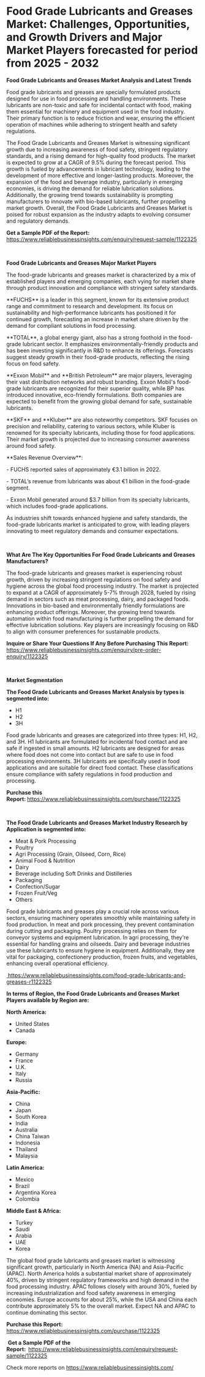 <p><h1>Food Grade Lubricants and Greases Market: Challenges, Opportunities, and Growth Drivers and Major Market Players forecasted for period from 2025 - 2032</h1></p><p><strong>Food Grade Lubricants and Greases Market Analysis and Latest Trends</strong></p>
<p><p>Food grade lubricants and greases are specially formulated products designed for use in food processing and handling environments. These lubricants are non-toxic and safe for incidental contact with food, making them essential for machinery and equipment used in the food industry. Their primary function is to reduce friction and wear, ensuring the efficient operation of machines while adhering to stringent health and safety regulations.</p><p>The Food Grade Lubricants and Greases Market is witnessing significant growth due to increasing awareness of food safety, stringent regulatory standards, and a rising demand for high-quality food products. The market is expected to grow at a CAGR of 9.5% during the forecast period. This growth is fueled by advancements in lubricant technology, leading to the development of more effective and longer-lasting products. Moreover, the expansion of the food and beverage industry, particularly in emerging economies, is driving the demand for reliable lubrication solutions. Additionally, the growing trend towards sustainability is prompting manufacturers to innovate with bio-based lubricants, further propelling market growth. Overall, the Food Grade Lubricants and Greases Market is poised for robust expansion as the industry adapts to evolving consumer and regulatory demands.</p></p>
<p><strong>Get a Sample PDF of the Report:&nbsp;</strong> <a href="https://www.reliablebusinessinsights.com/enquiry/request-sample/1122325?utm_campaign=3107&utm_medium=2&utm_source=Github&utm_content=ia&utm_term=04042025&utm_id=food-grade-lubricants-and-greases">https://www.reliablebusinessinsights.com/enquiry/request-sample/1122325</a></p>
<p>&nbsp;</p>
<p><strong>Food Grade Lubricants and Greases Major Market Players</strong></p>
<p><p>The food-grade lubricants and greases market is characterized by a mix of established players and emerging companies, each vying for market share through product innovation and compliance with stringent safety standards.</p><p>**FUCHS** is a leader in this segment, known for its extensive product range and commitment to research and development. Its focus on sustainability and high-performance lubricants has positioned it for continued growth, forecasting an increase in market share driven by the demand for compliant solutions in food processing.</p><p>**TOTAL**, a global energy giant, also has a strong foothold in the food-grade lubricant sector. It emphasizes environmentally-friendly products and has been investing significantly in R&D to enhance its offerings. Forecasts suggest steady growth in their food-grade products, reflecting the rising focus on food safety.</p><p>**Exxon Mobil** and **British Petroleum** are major players, leveraging their vast distribution networks and robust branding. Exxon Mobil's food-grade lubricants are recognized for their superior quality, while BP has introduced innovative, eco-friendly formulations. Both companies are expected to benefit from the growing global demand for safe, sustainable lubricants.</p><p>**SKF** and **Kluber** are also noteworthy competitors. SKF focuses on precision and reliability, catering to various sectors, while Kluber is renowned for its specialty lubricants, including those for food applications. Their market growth is projected due to increasing consumer awareness around food safety.</p><p>**Sales Revenue Overview**:</p><p>- FUCHS reported sales of approximately €3.1 billion in 2022.</p><p>- TOTAL’s revenue from lubricants was about €1 billion in the food-grade segment.  </p><p>- Exxon Mobil generated around $3.7 billion from its specialty lubricants, which includes food-grade applications.</p><p>As industries shift towards enhanced hygiene and safety standards, the food-grade lubricants market is anticipated to grow, with leading players innovating to meet regulatory demands and consumer expectations.</p></p>
<p>&nbsp;</p>
<p><strong>What Are The Key Opportunities For Food Grade Lubricants and Greases Manufacturers?</strong></p>
<p><p>The food-grade lubricants and greases market is experiencing robust growth, driven by increasing stringent regulations on food safety and hygiene across the global food processing industry. The market is projected to expand at a CAGR of approximately 5-7% through 2028, fueled by rising demand in sectors such as meat processing, dairy, and packaged foods. Innovations in bio-based and environmentally friendly formulations are enhancing product offerings. Moreover, the growing trend towards automation within food manufacturing is further propelling the demand for effective lubrication solutions. Key players are increasingly focusing on R&D to align with consumer preferences for sustainable products.</p></p>
<p><strong>Inquire or Share Your Questions If Any Before Purchasing This Report:</strong> <a href="https://www.reliablebusinessinsights.com/enquiry/pre-order-enquiry/1122325?utm_campaign=3107&utm_medium=2&utm_source=Github&utm_content=ia&utm_term=04042025&utm_id=food-grade-lubricants-and-greases">https://www.reliablebusinessinsights.com/enquiry/pre-order-enquiry/1122325</a></p>
<p>&nbsp;</p>
<p><strong>Market Segmentation</strong></p>
<p><strong>The Food Grade Lubricants and Greases Market Analysis by types is segmented into:</strong></p>
<p><ul><li>H1</li><li>H2</li><li>3H</li></ul></p>
<p><p>Food grade lubricants and greases are categorized into three types: H1, H2, and 3H. H1 lubricants are formulated for incidental food contact and are safe if ingested in small amounts. H2 lubricants are designed for areas where food does not come into contact but are safe to use in food processing environments. 3H lubricants are specifically used in food applications and are suitable for direct food contact. These classifications ensure compliance with safety regulations in food production and processing.</p></p>
<p><strong>Purchase this Report:&nbsp;</strong><a href="https://www.reliablebusinessinsights.com/purchase/1122325?utm_campaign=3107&utm_medium=2&utm_source=Github&utm_content=ia&utm_term=04042025&utm_id=food-grade-lubricants-and-greases">https://www.reliablebusinessinsights.com/purchase/1122325</a></p>
<p>&nbsp;</p>
<p><strong>The Food Grade Lubricants and Greases Market Industry Research by Application is segmented into:</strong></p>
<p><ul><li>Meat & Pork Processing</li><li>Poultry</li><li>Agri Processing (Grain, Oilseed, Corn, Rice)</li><li>Animal Food & Nutrition</li><li>Dairy</li><li>Beverage including Soft Drinks and Distilleries</li><li>Packaging</li><li>Confection/Sugar</li><li>Frozen Fruit/Veg</li><li>Others</li></ul></p>
<p><p>Food grade lubricants and greases play a crucial role across various sectors, ensuring machinery operates smoothly while maintaining safety in food production. In meat and pork processing, they prevent contamination during cutting and packaging. Poultry processing relies on them for conveyor systems and equipment lubrication. In agri processing, they're essential for handling grains and oilseeds. Dairy and beverage industries use these lubricants to ensure hygiene in equipment. Additionally, they are vital for packaging, confectionery production, frozen fruits, and vegetables, enhancing overall operational efficiency.</p></p>
<p><a href="https://www.reliablebusinessinsights.com/food-grade-lubricants-and-greases-r1122325?utm_campaign=3107&utm_medium=2&utm_source=Github&utm_content=ia&utm_term=04042025&utm_id=food-grade-lubricants-and-greases">&nbsp;https://www.reliablebusinessinsights.com/food-grade-lubricants-and-greases-r1122325</a></p>
<p><strong>In terms of Region, the Food Grade Lubricants and Greases Market Players available by Region are:</strong></p>
<p>
    <p> <strong> North America: </strong>
        <ul>
            <li>United States</li>
            <li>Canada</li>
        </ul>
        </p> 
    <p> <strong> Europe: </strong>
        <ul>
            <li>Germany</li>
            <li>France</li>
            <li>U.K.</li>
            <li>Italy</li>
            <li>Russia</li>
        </ul>
        </p> 
    <p> <strong> Asia-Pacific: </strong>
        <ul>
            <li>China</li>
            <li>Japan</li>
            <li>South Korea</li>
            <li>India</li>
            <li>Australia</li>
            <li>China Taiwan</li>
            <li>Indonesia</li>
            <li>Thailand</li>
            <li>Malaysia</li>
        </ul>
        </p> 
    <p> <strong> Latin America: </strong>
        <ul>
            <li>Mexico</li>
            <li>Brazil</li>
            <li>Argentina Korea</li>
            <li>Colombia</li>
        </ul>
        </p> 
    <p> <strong> Middle East & Africa: </strong>
        <ul>
            <li>Turkey</li>
            <li>Saudi</li>
            <li>Arabia</li>
            <li>UAE</li>
            <li>Korea</li>
        </ul>
    </p>
    </p>
<p><p>The global food grade lubricants and greases market is witnessing significant growth, particularly in North America (NA) and Asia-Pacific (APAC). North America holds a substantial market share of approximately 40%, driven by stringent regulatory frameworks and high demand in the food processing industry. APAC follows closely with around 30%, fueled by increasing industrialization and food safety awareness in emerging economies. Europe accounts for about 25%, while the USA and China each contribute approximately 5% to the overall market. Expect NA and APAC to continue dominating this sector.</p></p>
<p><strong>Purchase this Report: </strong><a href="https://www.reliablebusinessinsights.com/purchase/1122325?utm_campaign=3107&utm_medium=2&utm_source=Github&utm_content=ia&utm_term=04042025&utm_id=food-grade-lubricants-and-greases">https://www.reliablebusinessinsights.com/purchase/1122325</a></p>
<p>&nbsp;<strong>Get a Sample PDF of the Report:&nbsp;&nbsp;</strong><a href="https://www.reliablebusinessinsights.com/enquiry/request-sample/1122325?utm_campaign=3107&utm_medium=2&utm_source=Github&utm_content=ia&utm_term=04042025&utm_id=food-grade-lubricants-and-greases">https://www.reliablebusinessinsights.com/enquiry/request-sample/1122325</a></p>
<p><strong></strong></p>
<p>Check more reports on <a href="https://www.reliablebusinessinsights.com/?utm_campaign=3107&utm_medium=2&utm_source=Github&utm_content=ia&utm_term=04042025&utm_id=food-grade-lubricants-and-greases">https://www.reliablebusinessinsights.com/</a></p>